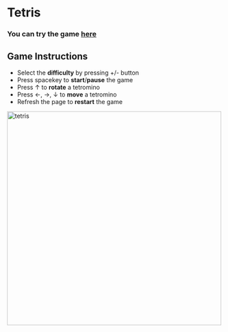 # Tetris 
<h3><st> You can try the game <a href="https://smorikawa47.github.io/Tetris/">here</a> </st></h3>

## Game Instructions
- Select the **difficulty** by pressing +/- button
- Press spacekey to **start**/**pause** the game
- Press ↑ to **rotate** a tetromino
- Press ←, →, ↓ to **move** a tetromino
- Refresh the page to **restart** the game

<img width="500" alt="tetris" src="https://user-images.githubusercontent.com/80607636/187051262-ceba9eee-c7d7-4ce6-8adc-ab2ef6e29ec7.png">
